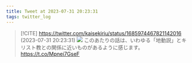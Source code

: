 ```yaml
---
title: Tweet at 2023-07-31 20:23:31
tags: twitter_log
---
```


> [!CITE] https://twitter.com/kaisekiriu/status/1685974467821142016 (2023-07-31 20:23:31)
> ![](https://twitter.com/kaisekiriu/status/1685974467821142016)
> このあたりの話は、いわゆる「地動説」とキリスト教との関係に近いものがあるように感じます。
> https://t.co/Mpnei7GseF
